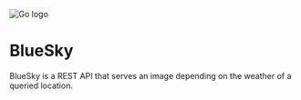 ﻿﻿![Go logo](https://golang.org/lib/godoc/images/go-logo-blue.svg)

# BlueSky

BlueSky is a REST API that serves an image depending on the weather of a queried location.